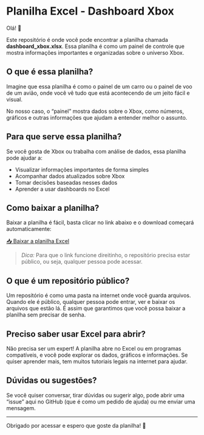 # Planilha Excel - Dashboard Xbox

Olá! 👋

Este repositório é onde você pode encontrar a planilha chamada **dashboard_xbox.xlsx**. Essa planilha é como um painel de controle que mostra informações importantes e organizadas sobre o universo Xbox.

## O que é essa planilha?

Imagine que essa planilha é como o painel de um carro ou o painel de voo de um avião, onde você vê tudo que está acontecendo de um jeito fácil e visual. 

No nosso caso, o “painel” mostra dados sobre o Xbox, como números, gráficos e outras informações que ajudam a entender melhor o assunto.

## Para que serve essa planilha?

Se você gosta de Xbox ou trabalha com análise de dados, essa planilha pode ajudar a:

- Visualizar informações importantes de forma simples
- Acompanhar dados atualizados sobre Xbox
- Tomar decisões baseadas nesses dados
- Aprender a usar dashboards no Excel

## Como baixar a planilha?

Baixar a planilha é fácil, basta clicar no link abaixo e o download começará automaticamente:

[📥 Baixar a planilha Excel](./dashboard_xbox.xlsx)

> *Dica:* Para que o link funcione direitinho, o repositório precisa estar público, ou seja, qualquer pessoa pode acessar.

## O que é um repositório público?

Um repositório é como uma pasta na internet onde você guarda arquivos. Quando ele é público, qualquer pessoa pode entrar, ver e baixar os arquivos que estão lá. É assim que garantimos que você possa baixar a planilha sem precisar de senha.

## Preciso saber usar Excel para abrir?

Não precisa ser um expert! A planilha abre no Excel ou em programas compatíveis, e você pode explorar os dados, gráficos e informações. Se quiser aprender mais, tem muitos tutoriais legais na internet para ajudar.

## Dúvidas ou sugestões?

Se você quiser conversar, tirar dúvidas ou sugerir algo, pode abrir uma “issue” aqui no GitHub (que é como um pedido de ajuda) ou me enviar uma mensagem.

---

Obrigado por acessar e espero que goste da planilha! 🚀
